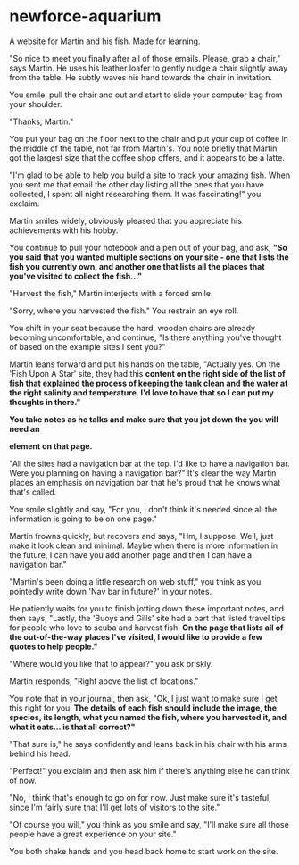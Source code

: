 # newforce-aquarium
A website for Martin and his fish. Made for learning.

"So nice to meet you finally after all of those emails. Please, grab a chair," says Martin. He uses his leather loafer to gently nudge a chair slightly away from the table. He subtly waves his hand towards the chair in invitation.

You smile, pull the chair and out and start to slide your computer bag from your shoulder.

"Thanks, Martin."

You put your bag on the floor next to the chair and put your cup of coffee in the middle of the table, not far from Martin's. You note briefly that Martin got the largest size that the coffee shop offers, and it appears to be a latte.

"I'm glad to be able to help you build a site to track your amazing fish. When you sent me that email the other day listing all the ones that you have collected, I spent all night researching them. It was fascinating!" you exclaim.

Martin smiles widely, obviously pleased that you appreciate his achievements with his hobby.

You continue to pull your notebook and a pen out of your bag, and ask, <b>"So you said that you wanted multiple sections on your site - one that lists the fish you currently own, and another one that lists all the places that you've visited to collect the fish..."</b>

"Harvest the fish," Martin interjects with a forced smile.

"Sorry, where you harvested the fish." You restrain an eye roll.

You shift in your seat because the hard, wooden chairs are already becoming uncomfortable, and continue, "Is there anything you've thought of based on the example sites I sent you?"

Martin leans forward and put his hands on the table, "Actually yes. On the 'Fish Upon A Star' site, they had this <b>content on the right side of the list of fish that explained the process of keeping the tank clean and the water at the right salinity and temperature. I'd love to have that so I can put my thoughts in there."

You take notes as he talks and make sure that you jot down the you will need an <aside> element on that page.</b>

"All the sites had a navigation bar at the top. I'd like to have a navigation bar. Were you planning on having a navigation bar?" It's clear the way Martin places an emphasis on navigation bar that he's proud that he knows what that's called.

You smile slightly and say, "For you, I don't think it's needed since all the information is going to be on one page."

Martin frowns quickly, but recovers and says, "Hm, I suppose. Well, just make it look clean and minimal. Maybe when there is more information in the future, I can have you add another page and then I can have a navigation bar."

"Martin's been doing a little research on web stuff," you think as you pointedly write down 'Nav bar in future?' in your notes.

He patiently waits for you to finish jotting down these important notes, and then says, "Lastly, the 'Buoys and Gills' site had a part that listed travel tips for people who love to scuba and harvest fish. <b>On the page that lists all of the out-of-the-way places I've visited, I would like to provide a few quotes to help people."</b>

"Where would you like that to appear?" you ask briskly.

Martin responds, "Right above the list of locations."

You note that in your journal, then ask, "Ok, I just want to make sure I get this right for you.<b> The details of each fish should include the image, the species, its length, what you named the fish, where you harvested it, and what it eats... is that all correct?"</b>

"That sure is," he says confidently and leans back in his chair with his arms behind his head.

"Perfect!" you exclaim and then ask him if there's anything else he can think of now.

"No, I think that's enough to go on for now. Just make sure it's tasteful, since I'm fairly sure that I'll get lots of visitors to the site."

"Of course you will," you think as you smile and say, "I'll make sure all those people have a great experience on your site."

You both shake hands and you head back home to start work on the site.


